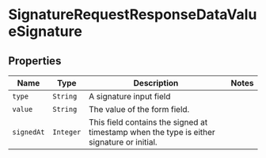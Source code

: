 

# SignatureRequestResponseDataValueSignature



## Properties

| Name | Type | Description | Notes |
|------------ | ------------- | ------------- | -------------|
| `type` | ```String``` |  A signature input field  |  |
| `value` | ```String``` |  The value of the form field.  |  |
| `signedAt` | ```Integer``` |  This field contains the signed at timestamp when the type is either signature or initial.  |  |



